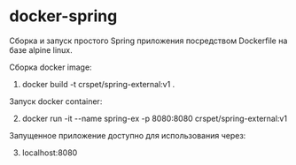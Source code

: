 # docker-spring

Сборка и запуск простого Spring приложения посредством Dockerfile на базе alpine linux.

Сборка docker image:
1) docker build -t crspet/spring-external:v1 . 

Запуск docker container:


2) docker run -it --name spring-ex -p 8080:8080 crspet/spring-external:v1

Запущенное приложение доступно для использования через:

3)  localhost:8080
